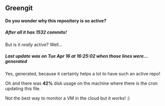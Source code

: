 ## Greengit

#### Do you wonder why this repository is so active?

##### After all it has 1532 commits!

But is it *really* active? Well...

##### Last update was on Tue Apr 16 at 16:25:02 when those lines were... generated

Yes, generated, because it certainly helps a lot to have such an active repo!

Oh and there was **42%** disk usage on the machine
where there is the cron updating this file.

Not the best way to monitor a VM in the cloud but it works! :)

